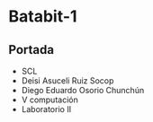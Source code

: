 # Batabit-1
Portada
------------
-  SCL
- Deisi Asuceli Ruiz Socop 
- Diego Eduardo Osorio Chunchún
- V computación
- Laboratorio II


